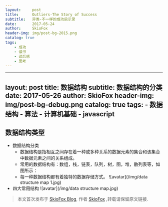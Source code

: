 ```yaml
---
layout:     post
title:      Outliers-The Story of Success
subtitle:   异类-不一样的成功启示录
date:       2017-05-24
author:     SkioFox
header-img: img/post-bg-2015.png
catalog: true
tags:
    - 成功
    - 读书
    - 读后感
    - 思考
---
```




---
layout:     post
title:      数据结构
subtitle:   数据结构的分类
date:       2017-05-26
author:     SkioFox
header-img: img/post-bg-debug.png
catalog: true
tags:
    - 数据结构
    - 算法
    - 计算机基础
	- javascript
---

## 数据结构类型

- 数据结构分类
    - 数据结构是指相互之间存在着一种或多种关系的数据元素的集合和该集合中数据元素之间的关系组成。 
    - 常用的数据结构有：数组，栈，链表，队列，树，图，堆，散列表等，如图所示：
    - 每一种数据结构都有着独特的数据存储方式。
![avatar](/img/data structure map 1.jpg)
- 四大常用结构
![avatar](/img/data structure map.jpg)





> 本文首次发布于 [SkioFox Blog](http://skiofox.top), 作者 [SkioFox](https://github.com/LoverFancy/) ,转载请保留原文链接.